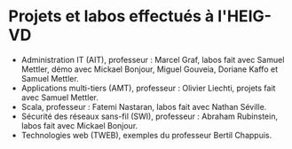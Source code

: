 # Projets et labos effectués à l'HEIG-VD

* Administration IT (AIT), professeur : Marcel Graf, labos fait avec Samuel Mettler, démo avec Mickael Bonjour, Miguel Gouveia, Doriane Kaffo et Samuel Mettler.
* Applications multi-tiers (AMT), professeur : Olivier Liechti, projets fait avec Samuel Mettler.
* Scala, professeur : Fatemi Nastaran, labos fait avec Nathan Séville.
* Sécurité des réseaux sans-fil (SWI), professeur : Abraham Rubinstein, labos fait avec Mickael Bonjour.
* Technologies web (TWEB), exemples du professeur Bertil Chappuis.

